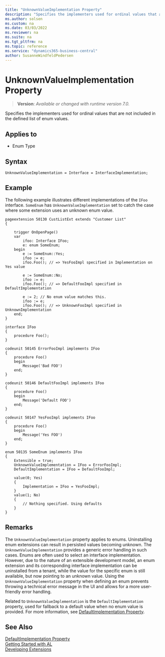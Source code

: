 ```yaml
---
title: "UnknownValueImplementation Property"
description: "Specifies the implementers used for ordinal values that are not included in the defined list of enum values."
ms.author: solsen
ms.custom: na
ms.date: 03/03/2022
ms.reviewer: na
ms.suite: na
ms.tgt_pltfrm: na
ms.topic: reference
ms.service: "dynamics365-business-central"
author: SusanneWindfeldPedersen
---
```

[//]: # (START>DO_NOT_EDIT)
[//]: # (IMPORTANT:Do not edit any of the content between here and the END>DO_NOT_EDIT.)
[//]: # (Any modifications should be made in the .xml files in the ModernDev repo.)
# UnknownValueImplementation Property
> **Version**: _Available or changed with runtime version 7.0._

Specifies the implementers used for ordinal values that are not included in the defined list of enum values.

## Applies to
-   Enum Type

[//]: # (IMPORTANT: END>DO_NOT_EDIT)

## Syntax

```al
UnknownValueImplementation = Interface = InterfaceImplementation;

```

## Example

The following example illustrates different implementations of the `IFoo` interface. `SomeEnum` has `UnknownValueImplementation` set to catch the case where some extension uses an unknown enum value.


```al
pageextension 50130 CustListExt extends "Customer List"
{

    trigger OnOpenPage()
    var
        ifoo: Interface IFoo;
        e: enum SomeEnum;
    begin
        e := SomeEnum::Yes;
        ifoo := e;
        ifoo.Foo(); // => YesFooImpl specified in Implementation on Yes value

        e := SomeEnum::No;
        ifoo := e;
        ifoo.Foo(); // => DefaultFooImpl specified in DefaultImplementation

        e := 2; // No enum value matches this.
        ifoo := e;
        ifoo.Foo(); // => UnknownFooImpl specified in UnknownImplementation
    end;
}

interface IFoo
{
    procedure Foo();
}

codeunit 50145 ErrorFooImpl implements IFoo
{
    procedure Foo()
    begin
        Message('Bad FOO')
    end;
}

codeunit 50146 DefaultFooImpl implements IFoo
{
    procedure Foo()
    begin
        Message('Default FOO')
    end;
}

codeunit 50147 YesFooImpl implements IFoo
{
    procedure Foo()
    begin
        Message('Yes FOO')
    end;
}

enum 50135 SomeEnum implements IFoo
{
    Extensible = true;
    UnknownValueImplementation = IFoo = ErrorFooImpl;
    DefaultImplementation = IFoo = DefaultFooImpl;

    value(0; Yes)
    {
        Implementation = IFoo = YesFooImpl;
    }
    value(1; No)
    {
        // Nothing specified. Using defaults
    }
}

```

## Remarks

The `UnknownValueImplementation` property applies to enums. Uninstalling enum extensions can result in persisted values becoming unknown. The `UnknownValueImplementation` provides a generic error handling in such cases. Enums are often used to select an interface implementation. However, due to the nature of an extensible development model, an enum extension and its corresponding interface implementation can be uninstalled from a tenant, while the value for the specific enum is still available, but now pointing to an unknown value. Using the `UnknownValueImplementation` property when defining an enum prevents throwing a technical error message in the UI and allows for a more user-friendly error handling.

Related to `UnknownValueImplementation` is the `DefaultImplementation` property, used for fallback to a default value when no enum value is provided. For more information, see [DefaultImplementation Property](devenv-defaultimplementation-property.md).


## See Also

[DefaultImplementation Property](devenv-defaultimplementation-property.md)  
[Getting Started with AL](../devenv-get-started.md)  
[Developing Extensions](../devenv-dev-overview.md)  
